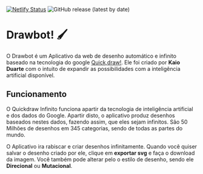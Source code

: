 [![Netlify Status](https://api.netlify.com/api/v1/badges/ce2fc357-0b57-49db-91f8-86207a6bc17c/deploy-status)](https://app.netlify.com/sites/botdraw/deploys)
<img alt="GitHub release (latest by date)" src="https://img.shields.io/github/v/release/kaiodcosta/quickdraw-infinito?style=social">

# Drawbot! 🖌️

O Drawbot é um Aplicativo da web de desenho automático e infinito baseado na tecnologia do google [Quick,draw!](https://quickdraw.withgoogle.com/data). Ele foi criado por **Kaio Duarte** com o intuito de expandir as possibilidades com a inteligência artificial disponível.


## Funcionamento

O Quickdraw Infinito funciona apartir da tecnologia de inteligência artificial e dos dados do Google. Apartir disto, o aplicativo produz desenhos baseados nestes dados, fazendo assim, que eles sejam infinitos.
São 50 Milhões de desenhos em 345 categorias, sendo de todas as partes do mundo.


O Aplicativo ira rabiscar e criar desenhos infinitamente.
Quando você quiser salvar o desenho criado por ele, clique em **exportar svg** e faça o download da imagem.
Você também pode alterar pelo o estilo de desenho, sendo ele **Direcional** ou **Mutacional**.


